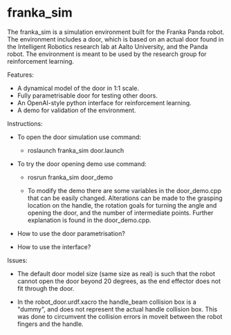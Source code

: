 # franka_sim

The franka_sim is a simulation environment built for the Franka Panda robot. The environment includes a door, which is based on an actual door found in the Intelligent Robotics research lab at Aalto University, and the Panda robot. The environment is meant to be used by the research group for reinforcement learning.

Features:
* A dynamical model of the door in 1:1 scale.
* Fully parametrisable door for testing other doors.
* An OpenAI-style python interface for reinforcement learning.
* A demo for validation of the environment.

Instructions:
* To open the door simulation use command:
    * roslaunch franka_sim door.launch

* To try the door opening demo use command:
    * rosrun franka_sim door_demo

    * To modify the demo there are some variables in the door_demo.cpp that can be easily changed. Alterations can be made to the grasping location on the handle, the rotation goals for turning the angle and opening the door, and the number of intermediate points. Further explanation is found in the door_demo.cpp.

* How to use the door parametrisation?

* How to use the interface?

Issues:
* The default door model size (same size as real) is such that the robot cannot open the door beyond 20 degrees, as the end effector does not fit through the door.

* In the robot_door.urdf.xacro the handle_beam collision box is a "dummy", and does not represent the actual handle collision box. This was done to circumvent the collision errors in moveit between the robot fingers and the handle.

